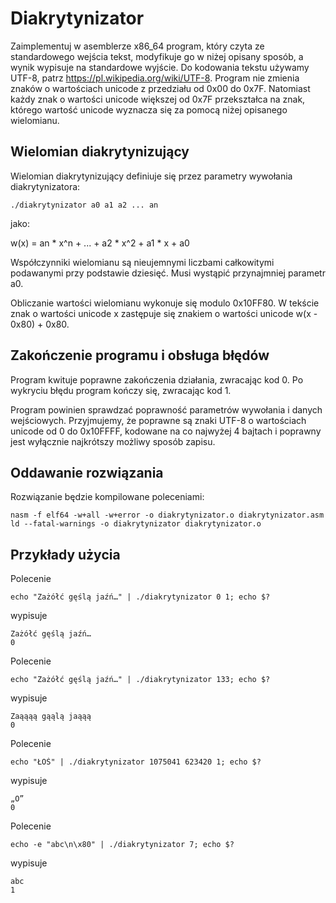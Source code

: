 # Diakrytynizator

Zaimplementuj w asemblerze x86_64 program, który czyta ze standardowego wejścia tekst, modyfikuje go w niżej opisany sposób, a wynik wypisuje na standardowe wyjście. Do kodowania tekstu używamy UTF-8, patrz https://pl.wikipedia.org/wiki/UTF-8. Program nie zmienia znaków o wartościach unicode z przedziału od 0x00 do 0x7F. Natomiast każdy znak o wartości unicode większej od 0x7F przekształca na znak, którego wartość unicode wyznacza się za pomocą niżej opisanego wielomianu.
## Wielomian diakrytynizujący

Wielomian diakrytynizujący definiuje się przez parametry wywołania diakrytynizatora:
```
./diakrytynizator a0 a1 a2 ... an
```
jako:

w(x) = an * x^n + ... + a2 * x^2 + a1 * x + a0

Współczynniki wielomianu są nieujemnymi liczbami całkowitymi podawanymi przy podstawie dziesięć. Musi wystąpić przynajmniej parametr a0.

Obliczanie wartości wielomianu wykonuje się modulo 0x10FF80. W tekście znak o wartości unicode x zastępuje się znakiem o wartości unicode w(x - 0x80) + 0x80.
## Zakończenie programu i obsługa błędów

Program kwituje poprawne zakończenia działania, zwracając kod 0. Po wykryciu błędu program kończy się, zwracając kod 1.

Program powinien sprawdzać poprawność parametrów wywołania i danych wejściowych. Przyjmujemy, że poprawne są znaki UTF-8 o wartościach unicode od 0 do 0x10FFFF, kodowane na co najwyżej 4 bajtach i poprawny jest wyłącznie najkrótszy możliwy sposób zapisu.

## Oddawanie rozwiązania
Rozwiązanie będzie kompilowane poleceniami:
```
nasm -f elf64 -w+all -w+error -o diakrytynizator.o diakrytynizator.asm
ld --fatal-warnings -o diakrytynizator diakrytynizator.o
```

## Przykłady użycia

Polecenie
```
echo "Zażółć gęślą jaźń…" | ./diakrytynizator 0 1; echo $?
```
wypisuje
```
Zażółć gęślą jaźń…
0
```
Polecenie
```
echo "Zażółć gęślą jaźń…" | ./diakrytynizator 133; echo $?
```
wypisuje
```
Zaąąąą gąąlą jaąąą
0
```
Polecenie
```
echo "ŁOŚ" | ./diakrytynizator 1075041 623420 1; echo $?
```
wypisuje
```
„O”
0
```
Polecenie
```
echo -e "abc\n\x80" | ./diakrytynizator 7; echo $?
```
wypisuje
```
abc
1
```
